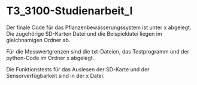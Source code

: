 # T3_3100-Studienarbeit_I

Der finale Code für das Pflanzenbewässerungssystem ist unter x abgelegt. Die zugehörige SD-Karten Datei und die Beispieldatei liegen im gleichnamigen Ordner ab.

Für die Messwertgrenzen sind die txt-Dateien, das Testprogramm und der python-Code im Ordner x abgelegt.

Die Funktionstests für das Auslesen der SD-Karte und der Sensorverfügbarkeit sind in der x Datei.
